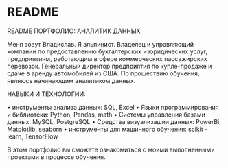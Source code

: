 # README
README
ПОРТФОЛИО: АНАЛИТИК ДАННЫХ

Меня зовут Владислав. Я альпинист. Владелец и управляющий компании по предоставлению бухгалтерских и юридических услуг, предприятиям, работающим в сфере коммерческих пассажирских перевозок. Генеральный директор предприятия по купле-продаже и сдаче в аренду автомобилей из США. По прошествию обучения, являюсь начинающим аналитиком данных.


НАВЫКИ И ТЕХНОЛОГИИ:

• инструменты анализа данных: SQL, Excel
• Языки программирования и библиотеки: Python, Pandas, math 
• Системы управления базами данных: MySQL, PostgreSQL 
• Средства визуализашии данных: PowerBi, Matplotlib, seaborn 
• инструменты для машинного обучения: sсikit - learn, TensorFlow


В этом портфолио вы сможете ознакомиться с моими выполненными проектами в процессе обучения.

